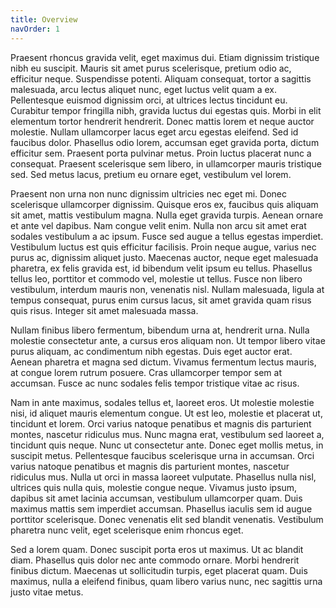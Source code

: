 ```yaml
---
title: Overview
navOrder: 1
---
```

Praesent rhoncus gravida velit, eget maximus dui. Etiam dignissim tristique nibh eu suscipit. Mauris sit amet purus scelerisque, pretium odio ac, efficitur neque. Suspendisse potenti. Aliquam consequat, tortor a sagittis malesuada, arcu lectus aliquet nunc, eget luctus velit quam a ex. Pellentesque euismod dignissim orci, at ultrices lectus tincidunt eu. Curabitur tempor fringilla nibh, gravida luctus dui egestas quis. Morbi in elit elementum tortor hendrerit hendrerit. Donec mattis lorem et neque auctor molestie. Nullam ullamcorper lacus eget arcu egestas eleifend. Sed id faucibus dolor. Phasellus odio lorem, accumsan eget gravida porta, dictum efficitur sem. Praesent porta pulvinar metus. Proin luctus placerat nunc a consequat. Praesent scelerisque sem libero, in ullamcorper mauris tristique sed. Sed metus lacus, pretium eu ornare eget, vestibulum vel lorem.

Praesent non urna non nunc dignissim ultricies nec eget mi. Donec scelerisque ullamcorper dignissim. Quisque eros ex, faucibus quis aliquam sit amet, mattis vestibulum magna. Nulla eget gravida turpis. Aenean ornare et ante vel dapibus. Nam congue velit enim. Nulla non arcu sit amet erat sodales vestibulum a ac ipsum. Fusce sed augue a tellus egestas imperdiet. Vestibulum luctus est quis efficitur facilisis. Proin neque augue, varius nec purus ac, dignissim aliquet justo. Maecenas auctor, neque eget malesuada pharetra, ex felis gravida est, id bibendum velit ipsum eu tellus. Phasellus tellus leo, porttitor et commodo vel, molestie ut tellus. Fusce non libero vestibulum, interdum mauris non, venenatis nisl. Nullam malesuada, ligula at tempus consequat, purus enim cursus lacus, sit amet gravida quam risus quis risus. Integer sit amet malesuada massa.

Nullam finibus libero fermentum, bibendum urna at, hendrerit urna. Nulla molestie consectetur ante, a cursus eros aliquam non. Ut tempor libero vitae purus aliquam, ac condimentum nibh egestas. Duis eget auctor erat. Aenean pharetra et magna sed dictum. Vivamus fermentum lectus mauris, at congue lorem rutrum posuere. Cras ullamcorper tempor sem at accumsan. Fusce ac nunc sodales felis tempor tristique vitae ac risus.

Nam in ante maximus, sodales tellus et, laoreet eros. Ut molestie molestie nisi, id aliquet mauris elementum congue. Ut est leo, molestie et placerat ut, tincidunt et lorem. Orci varius natoque penatibus et magnis dis parturient montes, nascetur ridiculus mus. Nunc magna erat, vestibulum sed laoreet a, tincidunt quis neque. Nunc ut consectetur ante. Donec eget mollis metus, in suscipit metus. Pellentesque faucibus scelerisque urna in accumsan. Orci varius natoque penatibus et magnis dis parturient montes, nascetur ridiculus mus. Nulla ut orci in massa laoreet vulputate. Phasellus nulla nisl, ultrices quis nulla quis, molestie congue neque. Vivamus justo ipsum, dapibus sit amet lacinia accumsan, vestibulum ullamcorper quam. Duis maximus mattis sem imperdiet accumsan. Phasellus iaculis sem id augue porttitor scelerisque. Donec venenatis elit sed blandit venenatis. Vestibulum pharetra nunc velit, eget scelerisque enim rhoncus eget.

Sed a lorem quam. Donec suscipit porta eros ut maximus. Ut ac blandit diam. Phasellus quis dolor nec ante commodo ornare. Morbi hendrerit finibus dictum. Maecenas ut sollicitudin turpis, eget placerat quam. Duis maximus, nulla a eleifend finibus, quam libero varius nunc, nec sagittis urna justo vitae metus.